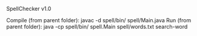 SpellChecker v1.0

Compile (from parent folder): javac -d spell/bin/ spell/Main.java
Run (from parent folder): java -cp spell/bin/ spell.Main spell/words.txt search-word
